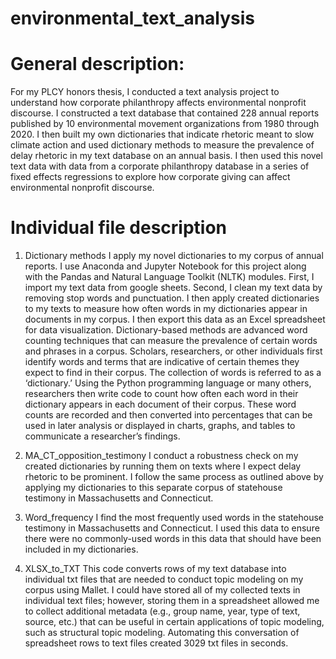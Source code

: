 # environmental_text_analysis
# General description:
  For my PLCY honors thesis, I conducted a text analysis project to understand how corporate
philanthropy affects environmental nonprofit discourse. I constructed a text database
that contained 228 annual reports published by 10 environmental movement organizations
from 1980 through 2020. I then built my own dictionaries that indicate rhetoric meant to
slow climate action and used dictionary methods to measure the prevalence of delay rhetoric
in my text database on an annual basis. I then used this novel text data with data
from a corporate philanthropy database in a series of fixed effects regressions to explore
how corporate giving can affect environmental nonprofit discourse.

# Individual file description
1. Dictionary methods
  I apply my novel dictionaries to my corpus of annual reports. I use Anaconda and Jupyter Notebook
for this project along with the Pandas and Natural Language Toolkit (NLTK) modules. First, I import
my text data from google sheets. Second, I clean my text data by removing stop words and punctuation.
I then apply created dictionaries to my texts to measure how often words in my dictionaries appear
in documents in my corpus. I then export this data as an Excel spreadsheet for data visualization.
  Dictionary-based methods are advanced word counting techniques that can measure the prevalence of
certain words and phrases in a corpus. Scholars, researchers, or other individuals first identify
words and terms that are indicative of certain themes they expect to find in their corpus. The
collection of words is referred to as a ‘dictionary.’ Using the Python programming language or
many others, researchers then write code to count how often each word in their dictionary appears
in each document of their corpus. These word counts are recorded and then converted into percentages
that can be used in later analysis or displayed in charts, graphs, and tables to communicate a
researcher’s findings. 

2. MA_CT_opposition_testimony
  I conduct a robustness check on my created dictionaries by running them on texts where I expect
delay rhetoric to be prominent. I follow the same process as outlined above by applying my dictionaries to
this separate corpus of statehouse testimony in Massachusetts and Connecticut.
  
3. Word_frequency
  I find the most frequently used words in the statehouse testimony in Massachusetts and Connecticut. I used this
data to ensure there were no commonly-used words in this data that should have been included in my dictionaries.
  
4. XLSX_to_TXT
  This code converts rows of my text database into individual txt files that are needed to conduct topic modeling
on my corpus using Mallet. I could have stored all of my collected texts in individual text files; however, storing
them in a spreadsheet allowed me to collect additional metadata (e.g., group name, year, type of text, source, etc.)
that can be useful in certain applications of topic modeling, such as structural topic modeling. Automating this
conversation of spreadsheet rows to text files created 3029 txt files in seconds. 
